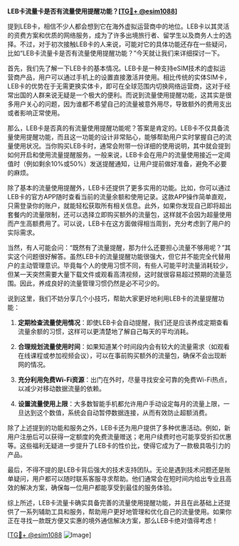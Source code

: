 **LEB卡流量卡是否有流量使用提醒功能？[[TG💪+ @esim1088](https://t.me/s/esim1088)]**

提到LEB卡，相信不少人都会想到它在海外虚拟运营商中的地位。LEB卡以其灵活的资费方案和优质的网络服务，成为了许多出境旅行者、留学生以及商务人士的选择。不过，对于初次接触LEB卡的人来说，可能对它的具体功能还存在一些疑问，比如“LEB卡流量卡是否有流量使用提醒功能？”今天就让我们来详细探讨一下。

首先，我们先了解一下LEB卡的基本情况。LEB卡是一种支持eSIM技术的虚拟运营商产品，用户可以通过手机上的设置直接激活并使用。相比传统的实体SIM卡，LEB卡的优势在于无需更换实体卡，即可在全球范围内切换网络运营商，这对于经常出国的人群来说无疑是一个极大的便利。而说到流量使用提醒功能，这其实是很多用户关心的问题，因为谁都不希望自己的流量被意外用尽，导致额外的费用支出或者影响正常使用。

那么，LEB卡是否真的有流量使用提醒功能呢？答案是肯定的。LEB卡不仅具备流量使用提醒功能，而且这一功能的设计非常贴心，能够帮助用户实时掌握自己的流量使用状况。当你购买LEB卡时，通常会附带一份详细的使用说明，其中就会提到如何开启和使用流量提醒服务。一般来说，LEB卡会在用户的流量使用接近一定阈值时（例如剩余10%或50%）发送提醒通知，让用户提前做好准备，避免不必要的麻烦。

除了基本的流量使用提醒外，LEB卡还提供了更多实用的功能。比如，你可以通过LEB卡的官方APP随时查看当前的流量余额和使用记录。这款APP操作简单直观，只需登录你的账户，就能轻松获取所有相关信息。此外，如果你发现自己即将超出套餐内的流量限制，还可以选择立即购买额外的流量包，这样就不会因为超量使用而产生高额费用了。可以说，LEB卡在这方面做得相当周到，充分考虑到了用户的实际需求。

当然，有人可能会问：“既然有了流量提醒，那为什么还要担心流量不够用呢？”其实这个问题很好解答。虽然LEB卡的流量提醒功能很强大，但它并不能完全代替用户的主动管理意识。毕竟每个人的使用习惯不同，有些人可能平时流量消耗较少，但某一天突然需要大量下载文件或观看高清视频，这时就很容易超过预期的流量范围。因此，养成良好的流量管理习惯仍然是必不可少的。

说到这里，我们不妨分享几个小技巧，帮助大家更好地利用LEB卡的流量提醒功能：

1. **定期检查流量使用情况**：即使LEB卡会自动提醒，我们还是应该养成定期查看流量余额的习惯，这样可以更清楚地了解自己每天的平均消耗。
   
2. **合理规划流量使用时间**：如果知道某个时间段内会有较大的流量需求（如观看在线课程或参加视频会议），可以在事前购买额外的流量包，确保不会出现断网的情况。

3. **充分利用免费Wi-Fi资源**：出门在外时，尽量寻找安全可靠的免费Wi-Fi热点，以减少对移动数据流量的依赖。

4. **设置流量使用上限**：大多数智能手机都允许用户手动设定每月的流量上限，一旦达到这个数值，系统会自动暂停数据连接，从而有效防止超额消费。

除了上述提到的功能和服务之外，LEB卡还为用户提供了多种优惠活动。例如，新用户注册后可以获得一定额度的免费流量赠送；老用户续费时也可能享受折扣优惠等。这些福利无疑进一步提升了LEB卡的性价比，使得它成为了一款极具吸引力的产品。

最后，不得不提的是LEB卡背后强大的技术支持团队。无论是遇到技术问题还是账单疑问，用户都可以随时联系客服寻求帮助。他们通常会在短时间内给出专业且高效的解决方案，确保每一位用户都能享受到最佳的服务体验。

综上所述，LEB卡流量卡确实具备完善的流量使用提醒功能，并且在此基础上还提供了一系列辅助工具和服务，帮助用户更好地管理和优化自己的流量使用。如果你正在寻找一款既方便又实惠的境外通信解决方案，那么LEB卡绝对值得考虑！

[[TG💪+ @esim1088](https://t.me/s/esim1088) ![Image](https://i.postimg.cc/4NQfJmqS/Snipaste-2025-05-13-00-14-12.png)]